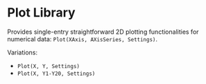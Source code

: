 ﻿# Plot Library

Provides single-entry straightforward 2D plotting functionalities for numerical data: `Plot(XAxis, AXisSeries, Settings)`.

Variations:

* `Plot(X, Y, Settings)`
* `Plot(X, Y1-Y20, Settings)`